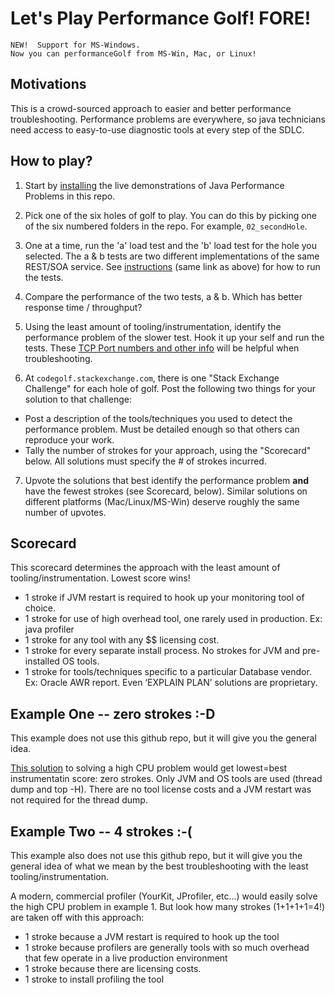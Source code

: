 # Let's Play Performance Golf!  FORE!
```
NEW!  Support for MS-Windows.
Now you can performanceGolf from MS-Win, Mac, or Linux!
```


## Motivations
This is a crowd-sourced approach to easier and better performance troubleshooting.  Performance problems are everywhere, so java technicians need access to easy-to-use diagnostic tools at every step of the SDLC.

## How to play?

1. Start by [installing](https://github.com/eostermueller/performanceGolf/wiki/Install-and-Run) the live demonstrations of Java Performance Problems in this repo.

2. Pick one of the six holes of golf to play.  You can do this by picking one of the six numbered folders in the repo.  For example, ```02_secondHole```.

3. One at a time, run the 'a' load test and the 'b' load test for the hole you selected.  The a & b tests are two different implementations of the same REST/SOA service.  See [instructions](https://github.com/eostermueller/performanceGolf/wiki/Install-and-Run) (same link as above) for how to run the tests.  

4. Compare the performance of the two tests, a & b.  Which has better response time / throughput?  

5. Using the least amount of tooling/instrumentation, identify the performance problem of the slower test.  Hook it up your self and run the tests.  These [TCP Port numbers and other info](https://github.com/eostermueller/performanceGolf/wiki/Environment)  will be helpful when troubleshooting.

6. At ```codegolf.stackexchange.com```, there is one "Stack Exchange Challenge" for each hole of golf.  Post the following two things for your solution to that challenge:
  * Post a description of the tools/techniques you used to detect the performance problem.  Must be detailed enough so that others can reproduce your work.
  * Tally the number of strokes for your approach, using the "Scorecard" below.  All solutions must specify the # of strokes incurred.

7. Upvote the solutions that best identify the performance problem __and__ have the fewest strokes (see Scorecard, below).  Similar solutions on different platforms (Mac/Linux/MS-Win) deserve roughly the same number of upvotes.


## Scorecard
This scorecard determines the approach with the least amount of tooling/instrumentation.  Lowest score wins!  

* 1 stroke if JVM restart is required to hook up your monitoring tool of choice.
* 1 stroke for use of high overhead tool, one rarely used in production.  Ex:  java profiler
* 1 stroke for any tool with any $$ licensing cost.
* 1 stroke for every separate install process. No strokes for JVM and pre-installed OS tools. 
* 1 stroke for tools/techniques specific to a particular Database vendor.  Ex: Oracle AWR report.  Even ‘EXPLAIN PLAN’ solutions are proprietary.

## Example One -- zero strokes :-D
This example does not use this github repo, but it will give you the general idea.


[This solution](http://www.nurkiewicz.com/2012/08/which-java-thread-consumes-my-cpu.html) to solving a high CPU problem would get lowest=best instrumentatin score:  zero strokes.  Only JVM and OS tools are used (thread dump and top -H).  There are no tool license costs and a JVM restart was not required for the thread dump.

## Example Two -- 4 strokes :-(
This example also does not use this github repo, but it will give you the general idea of what we mean by the best troubleshooting with the least tooling/instrumentation.


A modern, commercial profiler (YourKit, JProfiler, etc...) would easily solve the high CPU problem in example 1.  But look how many strokes (1+1+1+1=4!) are taken off with this approach:
  * 1 stroke because a JVM restart is required to hook up the tool
  * 1 stroke because profilers are generally tools with so much overhead that few operate in a live production environment
  * 1 stroke because there are licensing costs.
  * 1 stroke to install profiling the tool
